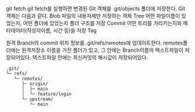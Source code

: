 
git fetch
git fetch를 실행하면
변경된 Git 객체를 .git/objects 폴더에 저장한다.
Git 객체는 다음과 같다.
Blob 파일의 내용자체만 저장하는 객체
Tree 어떤 파일이름이 있었는지, 어떤 폴더에 있었는지 폴더 구조를 저장
Commit 어떤 트리를 가리키는지와 메타데이터(작성자이름, 시간 등)을 저장
Tag

원격 Branch의 commit 위치 정보를 .git/refs/remotes에 업데이트한다.
remotes폴더에는 원격저장소 이름을 가진 폴더가 있고,
그 안에는 Branch이름의 텍스트파일이 저장되어있다.
텍스트파일 안에는 최신커밋의 해시값이 저장되어있다.

```
.git/
└─ refs/
   └─ remotes/
      ├─ origin/
      │  ├─ main
      │  └─ feature/login
      └─ upstream/
         └─ main
```
